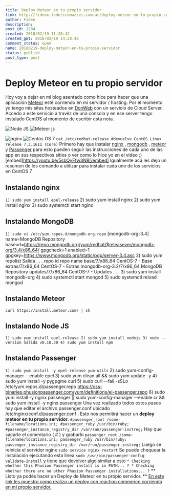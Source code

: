 ```yaml
---
title: Deploy Meteor en tu propio servidor
link: http://fideox.federicomazzei.com.ar/deploy-meteor-en-tu-propio-servidor/
author: Fideo
description:
post_id: 1284
created: 2018/02/19 11:28:42
created_gmt: 2018/02/19 14:28:42
comment_status: open
name: 20180219-deploy-meteor-en-tu-propio-servidor
status: publish
post_type: post
---
```


# Deploy Meteor en tu propio servidor

Hoy voy a dejar en mi blog asentado como hice para hacer que una aplicación [Meteor](https://guide.meteor.com/deployment.html) esté corriendo en mi servidor / hosting. Por el momento yo tengo mis sites hosteados en [DonWeb](https://donweb.com/) con un servicio de Cloud Server. Accedo a este servicio a travéz de una consola y en ese server tengo instalado CentOS al momento de escribir esta nota.

![Node JS](/wp-content/uploads/2018/02/nodejs-new-pantone-white.png)
![Meteor js](/wp-content/uploads/2018/02/Meteor-logo.png)

![nginx](/wp-content/uploads/2018/02/nginx-logo-1000x1000.png)
![Centos OS 7](/wp-content/uploads/2018/02/centos_logo.png)
`cat /etc/redhat-release #devuelve CentOS Linux release 7.3.1611 (Core)` Primero hay que instalar [nginx](https://nginx.org/en/) , [mongodb](https://www.mongodb.com/es) , [meteor](https://www.meteor.com/) y [Passenger](https://www.phusionpassenger.com/) para esto pueden seguir las instrucciones de cada uno de las app en sus respectivos sitios o ver como lo hice yo en el video ;) [embed]https://youtu.be/5sbQyFfw3N8[/embed] Igualmente acá les dejo un resumen de los comando a utilizar para instalar cada uno de los servicios en CentOS 7

## Instalando nginx

`1) sudo yum install epel-release` 2) sudo yum install nginx 2) sudo yum install nginx 3) sudo systemctl start nginx

## Instalando MongoDB

`1) sudo vi /etc/yum.repos.d/mongodb-org.repo` [mongodb-org-3.4] name=MongoDB Repository baseurl=https://repo.mongodb.org/yum/redhat/$releasever/mongodb-org/3.4/x86_64/ gpgcheck=1 enabled=1 gpgkey=https://www.mongodb.org/static/pgp/server-3.4.asc 2) sudo yum repolist Salida . . . repo id repo name base/7/x86_64 CentOS-7 - Base extras/7/x86_64 CentOS-7 - Extras mongodb-org-3.2/7/x86_64 MongoDB Repository updates/7/x86_64 CentOS-7 - Updates . . . 3) sudo yum install mongodb-org 4) sudo systemctl start mongod 5) sudo systemctl reload mongod

## Instalando Meteor

`curl https://install.meteor.com/ | sh`

## Instalando Node JS

`1) sudo yum install epel-release 2) sudo yum install nodejs 3) node --version Salida v0.10.30 4) sudo yum install npm`

## Instalando Passenger

`1) sudo yum install -y epel-release yum-utils` 2) sudo yum-config-manager --enable epel 3) sudo yum clean all && sudo yum update -y 4) sudo yum install -y pygpgme curl 5) sudo curl --fail -sSLo /etc/yum.repos.d/passenger.repo https://oss-binaries.phusionpassenger.com/yum/definitions/el-passenger.repo 6) sudo yum install -y nginx passenger || sudo yum-config-manager --enable cr && sudo yum install -y nginx passenger Una vez realizado todos estos pasos hay que editar el archivo passenger.conf ubicado /etc/nginx/conf.d/passenger.conf . Esto nos permitirá hacer un **deploy meteor en tu propio servidor**. `#passenger_root /some-filename/locations.ini; #passenger_ruby /usr/bin/ruby; #passenger_instance_registry_dir /var/run/passenger-instreg;` Hay que sacarle el comentario ( # ) y grabarlo `passenger_root /some-filename/locations.ini; passenger_ruby /usr/bin/ruby; passenger_instance_registry_dir /var/run/passenger-instreg;` Luego se reinicia el servidor nginx `sudo service nginx restart` Se puede chequear la instalación ejecutando esta linea `sudo /usr/bin/passenger-config validate-install` y tiene que devolver algo similar a esto `* Checking whether this Phusion Passenger install is in PATH... ? * Checking whether there are no other Phusion Passenger installations... ?` ** Listo ya podés hacer un Deploy de Meteor en tu propio servidor. ** [En este link les muestro como realizo un deploy con reaction commerce corriendo en mi propio servidor.](/reaction-commerce-usando-propio-servidor/)
